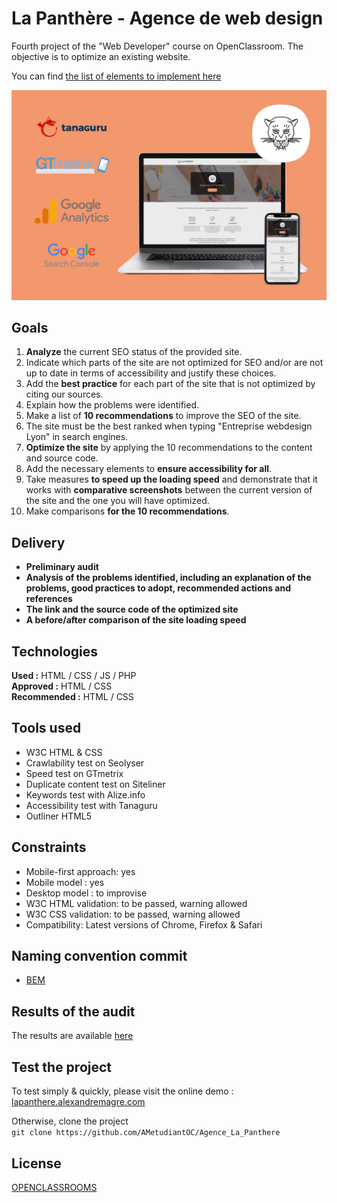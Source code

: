# __La Panthère - Agence de web design__

Fourth project of the "Web Developer" course on OpenClassroom. The objective is to optimize an existing website. 

You can find [the list of elements to implement here](https://developer.mozilla.org/fr/docs/Web/Accessibility/Mobile_accessibility_checklist)

![image](https://raw.githubusercontent.com/AMetudiantOC/Agence_La_Panthere/main/img/Pres_projet.png)

## Goals

1. __Analyze__ the current SEO status of the provided site.
2. Indicate which parts of the site are not optimized for SEO and/or are not up to date in terms of accessibility and justify these choices.
3. Add the __best practice__ for each part of the site that is not optimized by citing our sources.
4. Explain how the problems were identified.
5. Make a list of __10 recommendations__ to improve the SEO of the site.
6. The site must be the best ranked when typing "Entreprise webdesign Lyon" in search engines.
7. __Optimize the site__ by applying the 10 recommendations to the content and source code.
8. Add the necessary elements to __ensure accessibility for all__.
9. Take measures __to speed up the loading speed__ and demonstrate that it works with __comparative screenshots__ between the current version of the site and the one you will have optimized.
10. Make comparisons __for the 10 recommendations__.

## Delivery

* __Preliminary audit__
* __Analysis of the problems identified, including an explanation of the problems, good practices to adopt, recommended actions and references__ 
* __The link and the source code of the optimized site__
* __A before/after comparison of the site loading speed__

## Technologies

__Used :__ HTML / CSS / JS / PHP  
__Approved :__ HTML / CSS   
__Recommended :__ HTML / CSS

## Tools used

* W3C HTML & CSS
* Crawlability test on Seolyser
* Speed test on GTmetrix
* Duplicate content test on Siteliner
* Keywords test with Alize.info
* Accessibility test with Tanaguru
* Outliner HTML5

## Constraints

* Mobile-first approach: yes
* Mobile model : yes
* Desktop model : to improvise
* W3C HTML validation: to be passed, warning allowed
* W3C CSS validation: to be passed, warning allowed
* Compatibility: Latest versions of Chrome, Firefox & Safari

## Naming convention commit

* [BEM](https://css-tricks.com/bem-101/)

## Results of the audit

The results are available [here]()

## Test the project

To test simply & quickly, please visit the online demo : [lapanthere.alexandremagre.com](https://ametudiantoc.github.io/Agence_La_Panthere/)  
  
Otherwise, clone the project  
`git clone https://github.com/AMetudiantOC/Agence_La_Panthere`

## License

[OPENCLASSROOMS](https://openclassrooms.com/fr/)
